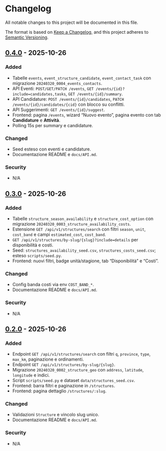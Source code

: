 # Changelog

All notable changes to this project will be documented in this file.

The format is based on [Keep a Changelog](https://keepachangelog.com/en/1.1.0/),
and this project adheres to [Semantic Versioning](https://semver.org/spec/v2.0.0.html).

## [0.4.0] - 2025-10-26
### Added
- Tabelle `events`, `event_structure_candidate`, `event_contact_task` con migrazione `20240320_0004_events_contacts`.
- API Eventi: `POST/GET/PATCH /events`, `GET /events/{id}?include=candidates,tasks`, `GET /events/{id}/summary`.
- API Candidature: `POST /events/{id}/candidates`, `PATCH /events/{id}/candidates/{cid}` con blocco su conflitti.
- API Suggerimenti: `GET /events/{id}/suggest`.
- Frontend: pagina `/events`, wizard “Nuovo evento”, pagina evento con tab **Candidature** e **Attività**.
- Polling 15s per summary e candidature.

### Changed
- Seed esteso con eventi e candidature.
- Documentazione README e `docs/API.md`.

### Security
- N/A

[0.4.0]: https://github.com/<org>/<repo>/compare/0.3.0...0.4.0

## [0.3.0] - 2025-10-26
### Added
- Tabelle `structure_season_availability` e `structure_cost_option` con migrazione `20240320_0003_structure_availability_costs`.
- Estensione `GET /api/v1/structures/search` con filtri `season`, `unit`, `cost_band` e campi `estimated_cost`, `cost_band`.
- `GET /api/v1/structures/by-slug/{slug}?include=details` per disponibilità e costi.
- Seed: `structures_availability_seed.csv`, `structures_costs_seed.csv`; esteso `scripts/seed.py`.
- Frontend: nuovi filtri, badge unità/stagione, tab “Disponibilità” e “Costi”.

### Changed
- Config banda costi via env `COST_BAND_*`.
- Documentazione README e `docs/API.md`.

### Security
- N/A

[0.3.0]: https://github.com/<org>/<repo>/compare/0.2.0...0.3.0

## [0.2.0] - 2025-10-26
### Added
- Endpoint `GET /api/v1/structures/search` con filtri `q`, `province`, `type`, `max_km`, paginazione e ordinamenti.
- Endpoint `GET /api/v1/structures/by-slug/{slug}`.
- Migrazione `20240320_0002_structure_geo` con `address`, `latitude`, `longitude` e indici.
- Script `scripts/seed.py` e dataset `data/structures_seed.csv`.
- Frontend: barra filtri e paginazione in `/structures`.
- Frontend: pagina dettaglio `/structures/:slug`.

### Changed
- Validazioni `Structure` e vincolo slug unico.
- Documentazione README e `docs/API.md`.

### Security
- N/A

[0.2.0]: https://github.com/<org>/<repo>/compare/0.1.0...0.2.0
